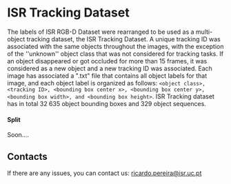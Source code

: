 # ISR Tracking Dataset
The labels of ISR RGB-D Dataset were rearranged to be used as a multi-object tracking dataset, the ISR Tracking Dataset.
A unique tracking ID was associated with the same objects throughout the images, with the exception of the ''unknown'' object class that was not considered for tracking tasks. If an object disappeared or got occluded for more than 15 frames, it was considered as a new object and a new tracking ID was associated. Each image has associated a ".txt" file that contains all object labels for that image, and each object label is organized as follows: `<object class>, <tracking ID>, <bounding box center x>, <bounding box center y>, <bounding box width>, and <bounding box height>`. ISR Tracking dataset has in total 32 635 object bounding boxes and 329 object sequences.
  
#### Split
  
  Soon....
  
  
  



## Contacts
If there are any issues, you can contact us:
ricardo.pereira@isr.uc.pt
